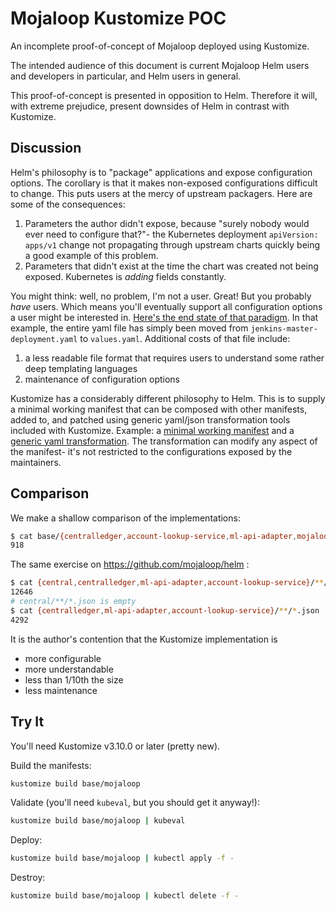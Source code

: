 # Mojaloop Kustomize POC

An incomplete proof-of-concept of Mojaloop deployed using Kustomize.

The intended audience of this document is current Mojaloop Helm users and developers in particular,
and Helm users in general.

This proof-of-concept is presented in opposition to Helm. Therefore it will, with extreme
prejudice, present downsides of Helm in contrast with Kustomize.

## Discussion

Helm's philosophy is to "package" applications and expose configuration options. The corollary is
that it makes non-exposed configurations difficult to change. This puts users at the mercy of
upstream packagers. Here are some of the consequences:
1. Parameters the author didn't expose, because "surely nobody would ever need to configure that?"-
   the Kubernetes deployment `apiVersion: apps/v1` change not propagating through upstream charts
   quickly being a good example of this problem.
2. Parameters that didn't exist at the time the chart was created not being exposed. Kubernetes is
   _adding_ fields constantly.

You might think: well, no problem, I'm not a user. Great! But you probably _have_ users. Which
means you'll eventually support all configuration options a user might be interested in. [Here's
the end state of that paradigm](https://github.com/helm/charts/blob/master/stable/jenkins/templates/jenkins-master-deployment.yaml).
In that example, the entire yaml file has simply been moved from `jenkins-master-deployment.yaml`
to `values.yaml`. Additional costs of that file include:
1. a less readable file format that requires users to understand some rather deep templating
   languages
2. maintenance of configuration options

Kustomize has a considerably different philosophy to Helm. This is to supply a minimal working
manifest that can be composed with other manifests, added to, and patched using generic yaml/json
transformation tools included with Kustomize. Example: a [minimal working manifest](./base/centralledger/handlers/base/deployment.yaml)
and a [generic yaml transformation](./base/centralledger/handlers/transfer-fulfil/kustomization.yaml).
The transformation can modify any aspect of the manifest- it's not restricted to the configurations
exposed by the maintainers.

## Comparison

We make a shallow comparison of the implementations:
```sh
$ cat base/{centralledger,account-lookup-service,ml-api-adapter,mojaloop}/**/*.yaml | wc -l
918
```

The same exercise on https://github.com/mojaloop/helm :
```sh
$ cat {central,centralledger,ml-api-adapter,account-lookup-service}/**/*.yaml | wc -l
12646
# central/**/*.json is empty
$ cat {centralledger,ml-api-adapter,account-lookup-service}/**/*.json | wc -l
4292
```

It is the author's contention that the Kustomize implementation is
- more configurable
- more understandable
- less than 1/10th the size
- less maintenance

## Try It
You'll need Kustomize v3.10.0 or later (pretty new).

Build the manifests:
```sh
kustomize build base/mojaloop
```

Validate (you'll need `kubeval`, but you should get it anyway!):
```sh
kustomize build base/mojaloop | kubeval
```

Deploy:
```sh
kustomize build base/mojaloop | kubectl apply -f -
```

Destroy:
```sh
kustomize build base/mojaloop | kubectl delete -f -
```
